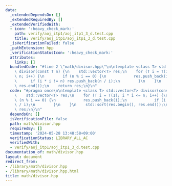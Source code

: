 ```yaml
---
data:
  _extendedDependsOn: []
  _extendedRequiredBy: []
  _extendedVerifiedWith:
  - icon: ':heavy_check_mark:'
    path: verify/aoj_itp1/aoj_itp1_3_d.test.cpp
    title: verify/aoj_itp1/aoj_itp1_3_d.test.cpp
  _isVerificationFailed: false
  _pathExtension: hpp
  _verificationStatusIcon: ':heavy_check_mark:'
  attributes:
    links: []
  bundledCode: "#line 2 \"math/divisor.hpp\"\n\ntemplate <class T> std::vector<T>\
    \ divisor(const T n) {\n    std::vector<T> res;\n    for (T i = T(1); i * i <=\
    \ n; i++) {\n        if (n % i == 0) {\n            res.push_back(i);\n      \
    \      if (i * i != n) res.push_back(n / i);\n        }\n    }\n    std::sort(res.begin(),\
    \ res.end());\n    return res;\n}\n"
  code: "#pragma once\n\ntemplate <class T> std::vector<T> divisor(const T n) {\n\
    \    std::vector<T> res;\n    for (T i = T(1); i * i <= n; i++) {\n        if\
    \ (n % i == 0) {\n            res.push_back(i);\n            if (i * i != n) res.push_back(n\
    \ / i);\n        }\n    }\n    std::sort(res.begin(), res.end());\n    return\
    \ res;\n}\n"
  dependsOn: []
  isVerificationFile: false
  path: math/divisor.hpp
  requiredBy: []
  timestamp: '2024-05-28 13:48:58+09:00'
  verificationStatus: LIBRARY_ALL_AC
  verifiedWith:
  - verify/aoj_itp1/aoj_itp1_3_d.test.cpp
documentation_of: math/divisor.hpp
layout: document
redirect_from:
- /library/math/divisor.hpp
- /library/math/divisor.hpp.html
title: math/divisor.hpp
---
```

